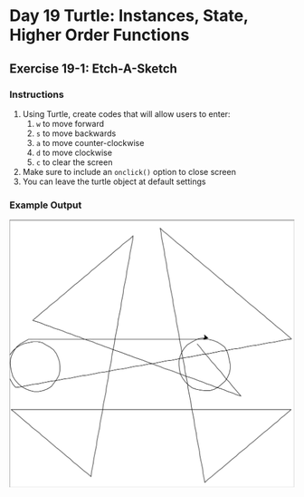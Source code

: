 # Day 19 Turtle: Instances, State, Higher Order Functions

## Exercise 19-1: Etch-A-Sketch

### Instructions

1. Using Turtle, create codes that will allow users to enter:
   1. `w` to move forward
   2. `s` to move backwards
   3. `a` to move counter-clockwise
   4. `d` to move clockwise
   5. `c` to clear the screen
2. Make sure to include an `onclick()` option to close screen
3. You can leave the turtle object at default settings

### Example Output

![Image 19-1](../Images/exercise19-1.png)


